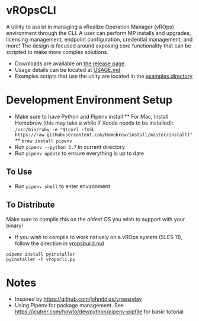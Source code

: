 # vROpsCLI

A utility to assist in managing a vRealize Operation Manager (vROps) environment through the CLI.  A user can perform MP installs and upgrades, licensing management,
endpoint configuration, credential management, and more!  The design is focused around exposing core functionality that can be scripted to make more complex solutions.

* Downloads are available on [the release page](https://github.com/BlueMedoraPublic/vropscli/releases).
* Usage details can be located at [USAGE.md](USAGE.md)
* Examples scripts that use the utilty are located in the [examples directory](https://github.com/BlueMedoraPublic/vropscli/examples/)


# Development Environment Setup

* Make sure to have Python and Pipenv install
** For Mac, Install Homebrew (this may take a while if Xcode needs to be installed):
```/usr/bin/ruby -e "$(curl -fsSL https://raw.githubusercontent.com/Homebrew/install/master/install)"```
** ```brew install pipenv```
* Run ```pipenv --python 3.7``` In current directory
* Run ```pipenv update``` to ensure everything is up to date

## To Use

* Run ```pipenv shell``` to enter environment

## To Distribute

Make sure to compile this on the *oldest* OS you wish to support with your binary!
* If you wish to compile to work natively on a vROps system (SLES 11), follow the direction in [vropsbuild.md](vropsbuild.md)
```
pipenv install pyinstaller
pyinstaller -F vropscli.py
```

# Notes

* Inspired by https://github.com/johnddias/vropsrelay
* Using Pipenv for package management.  See https://jcutrer.com/howto/dev/python/pipenv-pipfile for basic tutorial
